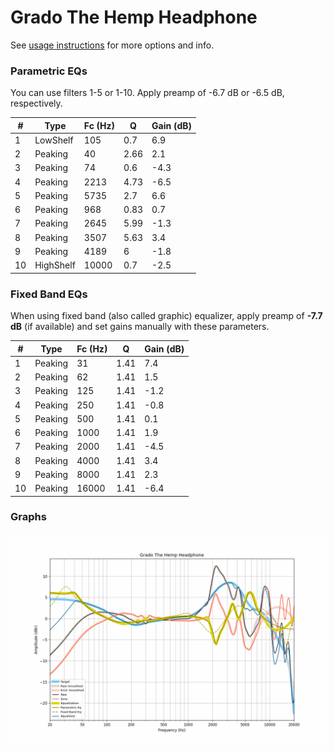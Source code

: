 # Grado The Hemp Headphone
See [usage instructions](https://github.com/jaakkopasanen/AutoEq#usage) for more options and info.

### Parametric EQs
You can use filters 1-5 or 1-10. Apply preamp of -6.7 dB or -6.5 dB, respectively.

|   # | Type      |   Fc (Hz) |    Q |   Gain (dB) |
|-----|-----------|-----------|------|-------------|
|   1 | LowShelf  |       105 | 0.7  |         6.9 |
|   2 | Peaking   |        40 | 2.66 |         2.1 |
|   3 | Peaking   |        74 | 0.6  |        -4.3 |
|   4 | Peaking   |      2213 | 4.73 |        -6.5 |
|   5 | Peaking   |      5735 | 2.7  |         6.6 |
|   6 | Peaking   |       968 | 0.83 |         0.7 |
|   7 | Peaking   |      2645 | 5.99 |        -1.3 |
|   8 | Peaking   |      3507 | 5.63 |         3.4 |
|   9 | Peaking   |      4189 | 6    |        -1.8 |
|  10 | HighShelf |     10000 | 0.7  |        -2.5 |

### Fixed Band EQs
When using fixed band (also called graphic) equalizer, apply preamp of **-7.7 dB** (if available) and set gains manually with these parameters.

|   # | Type    |   Fc (Hz) |    Q |   Gain (dB) |
|-----|---------|-----------|------|-------------|
|   1 | Peaking |        31 | 1.41 |         7.4 |
|   2 | Peaking |        62 | 1.41 |         1.5 |
|   3 | Peaking |       125 | 1.41 |        -1.2 |
|   4 | Peaking |       250 | 1.41 |        -0.8 |
|   5 | Peaking |       500 | 1.41 |         0.1 |
|   6 | Peaking |      1000 | 1.41 |         1.9 |
|   7 | Peaking |      2000 | 1.41 |        -4.5 |
|   8 | Peaking |      4000 | 1.41 |         3.4 |
|   9 | Peaking |      8000 | 1.41 |         2.3 |
|  10 | Peaking |     16000 | 1.41 |        -6.4 |

### Graphs
![](./Grado%20The%20Hemp%20Headphone.png)
